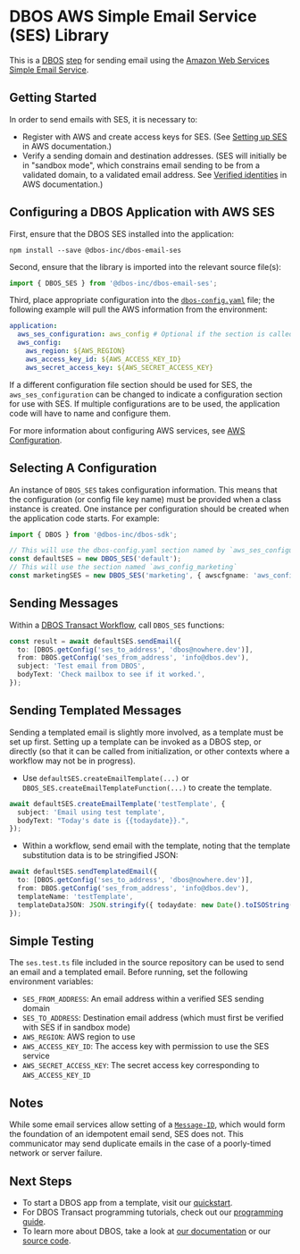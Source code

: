 # DBOS AWS Simple Email Service (SES) Library

This is a [DBOS](https://docs.dbos.dev/) [step](https://docs.dbos.dev/typescript/tutorials/step-tutorial) for sending email using the [Amazon Web Services Simple Email Service](https://aws.amazon.com/ses/).

## Getting Started

In order to send emails with SES, it is necessary to:

- Register with AWS and create access keys for SES. (See [Setting up SES](https://docs.aws.amazon.com/ses/latest/dg/setting-up.html) in AWS documentation.)
- Verify a sending domain and destination addresses. (SES will initially be in "sandbox mode", which constrains email sending to be from a validated domain, to a validated email address. See [Verified identities](https://docs.aws.amazon.com/ses/latest/dg/setting-up.html) in AWS documentation.)

## Configuring a DBOS Application with AWS SES

First, ensure that the DBOS SES installed into the application:

```
npm install --save @dbos-inc/dbos-email-ses
```

Second, ensure that the library is imported into the relevant source file(s):

```typescript
import { DBOS_SES } from '@dbos-inc/dbos-email-ses';
```

Third, place appropriate configuration into the [`dbos-config.yaml`](https://docs.dbos.dev/typescript/reference/configuration) file; the following example will pull the AWS information from the environment:

```yaml
application:
  aws_ses_configuration: aws_config # Optional if the section is called `aws_config`
  aws_config:
    aws_region: ${AWS_REGION}
    aws_access_key_id: ${AWS_ACCESS_KEY_ID}
    aws_secret_access_key: ${AWS_SECRET_ACCESS_KEY}
```

If a different configuration file section should be used for SES, the `aws_ses_configuration` can be changed to indicate a configuration section for use with SES. If multiple configurations are to be used, the application code will have to name and configure them.

For more information about configuring AWS services, see [AWS Configuration](https://docs.dbos.dev/typescript/reference/libraries#aws-configuration).

## Selecting A Configuration

An instance of `DBOS_SES` takes configuration information. This means that the configuration (or config file key name) must be provided when a class instance is created. One instance per configuration should be created when the application code starts. For example:

```typescript
import { DBOS } from '@dbos-inc/dbos-sdk';

// This will use the dbos-config.yaml section named by `aws_ses_configuration` if it is specified, or `aws_config` if not
const defaultSES = new DBOS_SES('default');
// This will use the section named `aws_config_marketing`
const marketingSES = new DBOS_SES('marketing', { awscfgname: 'aws_config_marketing' });
```

## Sending Messages

Within a [DBOS Transact Workflow](https://docs.dbos.dev/typescript/tutorials/workflow-tutorial), call `DBOS_SES` functions:

```typescript
const result = await defaultSES.sendEmail({
  to: [DBOS.getConfig('ses_to_address', 'dbos@nowhere.dev')],
  from: DBOS.getConfig('ses_from_address', 'info@dbos.dev'),
  subject: 'Test email from DBOS',
  bodyText: 'Check mailbox to see if it worked.',
});
```

## Sending Templated Messages

Sending a templated email is slightly more involved, as a template must be set up first. Setting up a template can be invoked as a DBOS step, or directly (so that it can be called from initialization, or other contexts where a workflow may not be in progress).

- Use `defaultSES.createEmailTemplate(...)` or `DBOS_SES.createEmailTemplateFunction(...)` to create the template.

```typescript
await defaultSES.createEmailTemplate('testTemplate', {
  subject: 'Email using test template',
  bodyText: "Today's date is {{todaydate}}.",
});
```

- Within a workflow, send email with the template, noting that the template substitution data is to be stringified JSON:

```typescript
await defaultSES.sendTemplatedEmail({
  to: [DBOS.getConfig('ses_to_address', 'dbos@nowhere.dev')],
  from: DBOS.getConfig('ses_from_address', 'info@dbos.dev'),
  templateName: 'testTemplate',
  templateDataJSON: JSON.stringify({ todaydate: new Date().toISOString() }),
});
```

## Simple Testing

The `ses.test.ts` file included in the source repository can be used to send an email and a templated email. Before running, set the following environment variables:

- `SES_FROM_ADDRESS`: An email address within a verified SES sending domain
- `SES_TO_ADDRESS`: Destination email address (which must first be verified with SES if in sandbox mode)
- `AWS_REGION`: AWS region to use
- `AWS_ACCESS_KEY_ID`: The access key with permission to use the SES service
- `AWS_SECRET_ACCESS_KEY`: The secret access key corresponding to `AWS_ACCESS_KEY_ID`

## Notes

While some email services allow setting of a [`Message-ID`](https://en.wikipedia.org/wiki/Message-ID), which would form the foundation of an idempotent email send, SES does not. This communicator may send duplicate emails in the case of a poorly-timed network or server failure.

## Next Steps

- To start a DBOS app from a template, visit our [quickstart](https://docs.dbos.dev/quickstart).
- For DBOS Transact programming tutorials, check out our [programming guide](https://docs.dbos.dev/typescript/programming-guide).
- To learn more about DBOS, take a look at [our documentation](https://docs.dbos.dev/) or our [source code](https://github.com/dbos-inc/dbos-transact).
